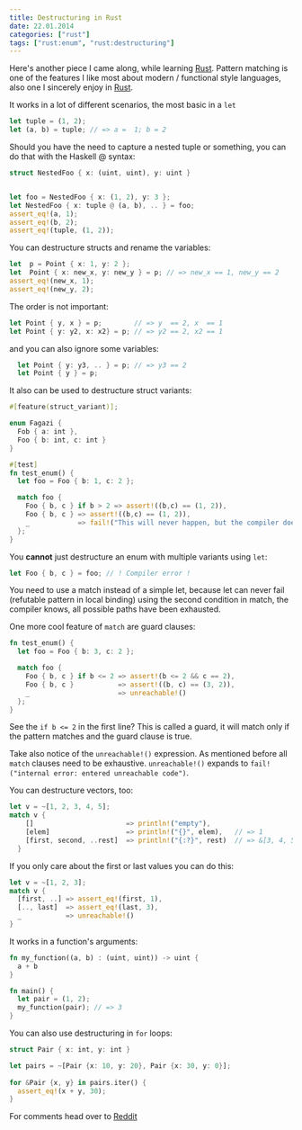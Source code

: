```yaml
---
title: Destructuring in Rust
date: 22.01.2014
categories: ["rust"]
tags: ["rust:enum", "rust:destructuring"]
---
```

Here's another piece I came along, while learning [Rust](http://rust-lang.org).
Pattern matching is one of the features I like most about modern / functional style languages, also one I sincerely enjoy in [Rust](http://rust-lang.org).

It works in a lot of different scenarios, the most basic in a `let`

```rust
let tuple = (1, 2);
let (a, b) = tuple; // => a =  1; b = 2
```


Should you have the need to capture a nested tuple or something, you can do that with the Haskell @ syntax:

```rust
struct NestedFoo { x: (uint, uint), y: uint }


let foo = NestedFoo { x: (1, 2), y: 3 };
let NestedFoo { x: tuple @ (a, b), .. } = foo;
assert_eq!(a, 1);
assert_eq!(b, 2);
assert_eq!(tuple, (1, 2));
```

You can destructure structs and rename the variables:

```rust
let  p = Point { x: 1, y: 2 };
let  Point { x: new_x, y: new_y } = p; // => new_x == 1, new_y == 2
assert_eq!(new_x, 1);
assert_eq!(new_y, 2);
```

The order is not important:

```rust
let Point { y, x } = p;        // => y  == 2, x  == 1
let Point { y: y2, x: x2} = p; // => y2 == 2, x2 == 1
```

and you can also ignore some variables:

```rust
  let Point { y: y3, .. } = p; // => y3 == 2
  let Point { y } = p;         
```


It also can be used to destructure struct variants:

```rust
#[feature(struct_variant)];

enum Fagazi {
  Fob { a: int },
  Foo { b: int, c: int }
}

#[test]
fn test_enum() {
  let foo = Foo { b: 1, c: 2 };

  match foo {
    Foo { b, c } if b > 2 => assert!((b,c) == (1, 2)),
    Foo { b, c } => assert!((b,c) == (1, 2)),
    _            => fail!("This will never happen, but the compiler doesn't know")
  };
}
```

You __cannot__ just destructure an enum with multiple variants using `let`:

```rust
let Foo { b, c } = foo; // ! Compiler error !
```

You need to use a match instead of a simple let, because let can never fail (refutable pattern in local binding)
using the second condition in match, the compiler knows, all possible paths have been exhausted.

One more cool feature of `match` are guard clauses:

```rust
fn test_enum() {
  let foo = Foo { b: 3, c: 2 };

  match foo {
    Foo { b, c } if b <= 2 => assert!(b <= 2 && c == 2),
    Foo { b, c }           => assert!((b, c) == (3, 2)),
    _                      => unreachable!()
  };
}
```

See the `if b <= 2` in the first line? This is called a guard, it will match only if the pattern matches and the guard clause is true.

Take also notice of the `unreachable!()` expression. As mentioned before all `match` clauses need to be exhaustive. `unreachable!()` expands to `fail!("internal error: entered unreachable code")`.


You can destructure vectors, too:

```rust
let v = ~[1, 2, 3, 4, 5];
match v {
    []                       => println!("empty"),
    [elem]                   => println!("{}", elem),   // => 1
    [first, second, ..rest]  => println!("{:?}", rest)  // => &[3, 4, 5]
  }
```

If you only care about the first or last values you can do this:

```rust
let v = ~[1, 2, 3];
match v {
  [first, ..] => assert_eq!(first, 1),
  [.., last]  => assert_eq!(last, 3),
  _           => unreachable!()
}
```

It works in a function's arguments:

```rust
fn my_function((a, b) : (uint, uint)) -> uint {
  a + b
}

fn main() {
  let pair = (1, 2);
  my_function(pair); // => 3
}
```

You can also use destructuring in `for` loops:

```rust
struct Pair { x: int, y: int }

let pairs = ~[Pair {x: 10, y: 20}, Pair {x: 30, y: 0}]; 
  
for &Pair {x, y} in pairs.iter() {
  assert_eq!(x + y, 30);
}
```

For comments head over to [Reddit](http://www.reddit.com/r/rust/comments/1vu6v5/examples_of_destructuring_in_rust/)
